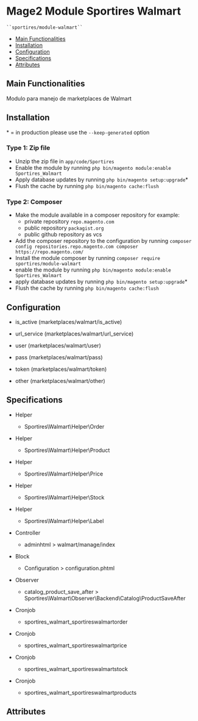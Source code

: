 # Mage2 Module Sportires Walmart

    ``sportires/module-walmart``

 - [Main Functionalities](#markdown-header-main-functionalities)
 - [Installation](#markdown-header-installation)
 - [Configuration](#markdown-header-configuration)
 - [Specifications](#markdown-header-specifications)
 - [Attributes](#markdown-header-attributes)


## Main Functionalities
Modulo para manejo de marketplaces de Walmart

## Installation
\* = in production please use the `--keep-generated` option

### Type 1: Zip file

 - Unzip the zip file in `app/code/Sportires`
 - Enable the module by running `php bin/magento module:enable Sportires_Walmart`
 - Apply database updates by running `php bin/magento setup:upgrade`\*
 - Flush the cache by running `php bin/magento cache:flush`

### Type 2: Composer

 - Make the module available in a composer repository for example:
    - private repository `repo.magento.com`
    - public repository `packagist.org`
    - public github repository as vcs
 - Add the composer repository to the configuration by running `composer config repositories.repo.magento.com composer https://repo.magento.com/`
 - Install the module composer by running `composer require sportires/module-walmart`
 - enable the module by running `php bin/magento module:enable Sportires_Walmart`
 - apply database updates by running `php bin/magento setup:upgrade`\*
 - Flush the cache by running `php bin/magento cache:flush`


## Configuration

 - is_active (marketplaces/walmart/is_active)

 - url_service (marketplaces/walmart/url_service)

 - user (marketplaces/walmart/user)

 - pass (marketplaces/walmart/pass)

 - token (marketplaces/walmart/token)

 - other (marketplaces/walmart/other)


## Specifications

 - Helper
	- Sportires\Walmart\Helper\Order

 - Helper
	- Sportires\Walmart\Helper\Product

 - Helper
	- Sportires\Walmart\Helper\Price

 - Helper
	- Sportires\Walmart\Helper\Stock

 - Helper
	- Sportires\Walmart\Helper\Label

 - Controller
	- adminhtml > walmart/manage/index

 - Block
	- Configuration > configuration.phtml

 - Observer
	- catalog_product_save_after > Sportires\Walmart\Observer\Backend\Catalog\ProductSaveAfter

 - Cronjob
	- sportires_walmart_sportireswalmartorder

 - Cronjob
	- sportires_walmart_sportireswalmartprice

 - Cronjob
	- sportires_walmart_sportireswalmartstock

 - Cronjob
	- sportires_walmart_sportireswalmartproducts


## Attributes




